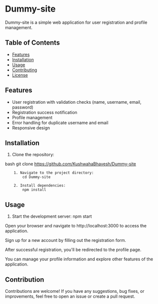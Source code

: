 # Dummy-site

Dummy-site is a simple web application for user registration and profile management.

## Table of Contents

- [Features](#features)
- [Installation](#installation)
- [Usage](#usage)
- [Contributing](#contributing)
- [License](#license)

## Features

- User registration with validation checks (name, username, email, password)
- Registration success notification
- Profile management
- Error handling for duplicate username and email
- Responsive design

## Installation

1. Clone the repository:

bash
git clone https://github.com/KushwahaBhavesh/Dummy-site


        1. Navigate to the project directory:
            cd Dummy-site

        2. Install dependencies:
            npm install


## Usage
1. Start the development server:
npm start

Open your browser and navigate to http://localhost:3000 to access the application.

Sign up for a new account by filling out the registration form.

After successful registration, you'll be redirected to the profile page.

You can manage your profile information and explore other features of the application.

## Contribution
Contributions are welcome! If you have any suggestions, bug fixes, or improvements, feel free to open an issue or create a pull request.